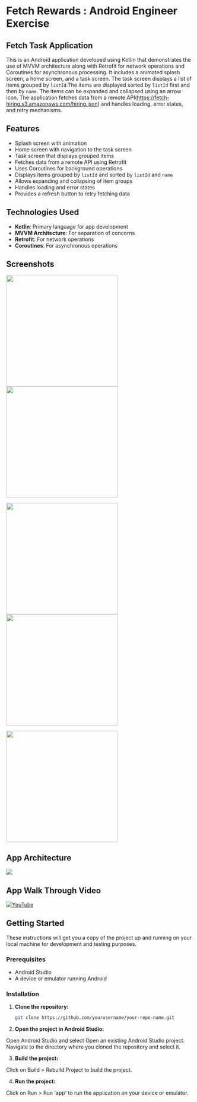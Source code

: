 # Fetch Rewards : Android Engineer Exercise
## Fetch Task Application

This is an Android application developed using Kotlin that demonstrates the use of MVVM architecture along with Retrofit for network operations and Coroutines for asynchronous processing. It includes a animated splash screen, a home screen, and a task screen. The task screen displays a list of items grouped by `listId`.The items are displayed sorted by `listId` first and then by `name`. The items can be expanded and collapsed using an arrow icon. The application fetches data from a remote API(https://fetch-hiring.s3.amazonaws.com/hiring.json) and handles loading, error states, and retry mechanisms.

## Features

- Splash screen with animation
- Home screen with navigation to the task screen
- Task screen that displays grouped items
- Fetches data from a remote API using Retrofit
- Uses Coroutines for background operations
- Displays items grouped by `listId` and sorted by `listId` and `name`
- Allows expanding and collapsing of item groups
- Handles loading and error states
- Provides a refresh button to retry fetching data

## Technologies Used

- **Kotlin**: Primary language for app development
- **MVVM Architecture**: For separation of concerns
- **Retrofit**: For network operations
- **Coroutines**: For asynchronous operations

## Screenshots
<img src="Screenshot1.jpeg" width="300">  <img src="Screenshot2.jpeg" width="300" > 

<img src="Screenshot4.jpeg" width="300">  <img src="Screenshot3.jpeg" width="300"> 

<img src="Screenshot5.jpeg" width="300" >

## App Architecture

<img src="Screenshot6.png" >

## App Walk Through Video

[![YouTube](http://i.ytimg.com/vi/FCv6UtUe7BE/hqdefault.jpg)](https://www.youtube.com/watch?v=FCv6UtUe7BE)


## Getting Started

These instructions will get you a copy of the project up and running on your local machine for development and testing purposes.

### Prerequisites

- Android Studio
- A device or emulator running Android

### Installation

1. **Clone the repository:**

   ```sh
   git clone https://github.com/yourusername/your-repo-name.git


2. **Open the project in Android Studio:**

Open Android Studio and select Open an existing Android Studio project. Navigate to the directory where you cloned the repository and select it.

3. **Build the project:**

Click on Build > Rebuild Project to build the project.

4. **Run the project:**

Click on Run > Run 'app' to run the application on your device or emulator.

 

